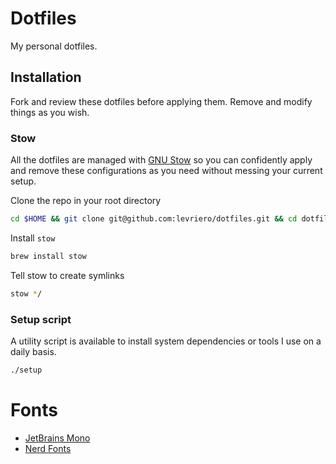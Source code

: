 # Dotfiles

My personal dotfiles.

## Installation

Fork and review these dotfiles before applying them. Remove and modify things as you wish.

### Stow
All the dotfiles are managed with [GNU Stow](https://www.gnu.org/software/stow/) so you can confidently apply and remove these configurations as you need without messing your current setup.


Clone the repo in your root directory
```bash
cd $HOME && git clone git@github.com:levriero/dotfiles.git && cd dotfiles
```

Install `stow`
```bash
brew install stow
```

Tell stow to create symlinks
```bash
stow */
```

### Setup script
A utility script is available to install system dependencies or tools I use on a daily basis.

```bash
./setup
```

# Fonts

- [JetBrains Mono](https://www.jetbrains.com/lp/mono/)
- [Nerd Fonts](https://www.nerdfonts.com/)
